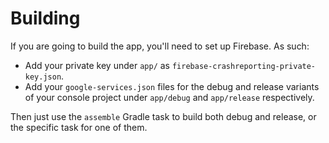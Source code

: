 # Building

If you are going to build the app, you'll need to set up Firebase. As 
such:
* Add your private key under `app/` as `firebase-crashreporting-private-key.json`.
* Add your `google-services.json` files for the debug and release variants of your console project under `app/debug` and `app/release` respectively.

Then just use the `assemble` Gradle task to build both debug and release, or the specific task for one of them.
